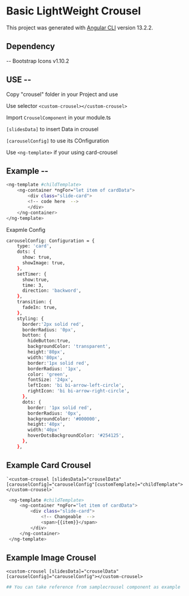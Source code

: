 # Basic LightWeight Crousel

This project was generated with [Angular CLI](https://github.com/angular/angular-cli) version 13.2.2.

## Dependency

-- Bootstrap Icons v1.10.2

## USE --  
Copy "crousel" folder in your Project and use 

Use selector `<custom-crousel></custom-crousel>` 

Import `CrouselComponent` in your module.ts 

`[slidesData]` to insert Data in crousel 

`[carouselConfig]` to use its COnfiguration 

Use `<ng-template>` if your using card-crousel 

## Example --
```sh
<ng-template #childTemplate>
    <ng-container *ngFor="let item of cardData">
        <div class="slide-card">
        <!-- code here  -->
        </div>
    </ng-container>
</ng-template>
```
Exapmle Config
```sh
carouselConfig: Configuration = {
    type: 'card',
    dots: {
      show: true,
      showImage: true,
    },
    setTimer: {
      show:true,
      time: 3,
      direction: 'backword',
    },
    transition: {
      fadeIn: true,
    },
    styling: {
      border:'2px solid red',
      borderRadius: '0px',
      button: {
        hideButton:true,
        backgroundColor: 'transparent',
        height:'80px',
        width:'80px',
        border:'1px solid red',
        borderRadius: '1px',
        color: 'green',
        fontSize: '24px',
        leftIcon: 'bi bi-arrow-left-circle',
        rightIcon: 'bi bi-arrow-right-circle',
      },
      dots: {
        border: '1px solid red',
        borderRadius: '0px',
        backgroundColor: '#000000',
        height:'40px',
        width:'40px'
        hoverDotsBackgroundColor: '#254125',
      },
    },
```
## Example Card Crousel 
    `<custom-crousel [slidesData]="crouselData" [carouselConfig]="carouselConfig"[customTemplate]="childTemplate"></custom-crousel>`
   ```sh
    <ng-template #childTemplate>
        <ng-container *ngFor="let item of cardData">
            <div class="slide-card">
                <!-- Changeable  -->
                <span>{{item}}</span>
            </div>
        </ng-container>
    </ng-template>
```
## Example Image Crousel
`<custom-crousel [slidesData]="crouselData" [carouselConfig]="carouselConfig"></custom-crousel>`

```sh
## You can take reference from samplecrousel component as example
```

